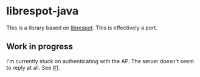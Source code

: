# librespot-java
This is a library based on [librespot](https://github.com/librespot-org/librespot). This is effectively a port.

## Work in progress
I'm currently stuck on authenticating with the AP. The server doesn't seem to reply at all. See [#1](https://github.com/devgianlu/librespot-java/issues/1).